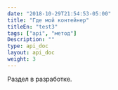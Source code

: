 ```yaml
---
date: "2018-10-29T21:54:53-05:00"
title: "Где мой контейнер"
titleEn: "test3"
tags: ["api", "метод"]
Description: ""
type: api_doc
layout: api_doc
weight: 3
---
```


Раздел в разработке.